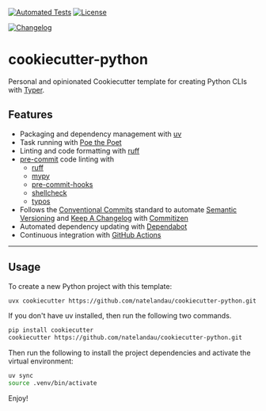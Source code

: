 [![Automated Tests](https://github.com/natelandau/cookiecutter-python/actions/workflows/main.yml/badge.svg)](https://github.com/natelandau/cookiecutter-python/actions/workflows/main.yml) [![License](https://img.shields.io/badge/License-Apache_2.0-blue.svg)](https://github.com/natelandau/cookiecutter-python/blob/master/LICENSE)

[![Changelog](https://img.shields.io/github/v/release/natelandau/cookiecutter-python?include_prereleases&label=changelog)](https://github.com/natelandau/cookiecutter-python/releases)

# cookiecutter-python

Personal and opinionated Cookiecutter template for creating Python CLIs with [Typer](https://typer.tiangolo.com/).

## Features

-   Packaging and dependency management with [uv](https://github.com/astral-sh/uv)
-   Task running with [Poe the Poet](https://github.com/nat-n/poethepoet)
-   Linting and code formatting with [ruff](https://github.com/charliermarsh/ruff)
-   [pre-commit](https://pre-commit.com/) code linting with
    -   [ruff](https://github.com/charliermarsh/ruff)
    -   [mypy](https://github.com/python/mypy)
    -   [pre-commit-hooks](https://github.com/pre-commit/pre-commit-hooks)
    -   [shellcheck](https://github.com/koalaman/shellcheck)
    -   [typos](https://github.com/crate-ci/typos)
-   Follows the [Conventional Commits](https://www.conventionalcommits.org/) standard to automate [Semantic Versioning](https://semver.org/) and [Keep A Changelog](https://keepachangelog.com/) with [Commitizen](https://github.com/commitizen-tools/commitizen)
-   Automated dependency updating with [Dependabot](https://docs.github.com/en/code-security/supply-chain-security/keeping-your-dependencies-updated-automatically/about-dependabot-version-updates)
-   Continuous integration with [GitHub Actions](https://docs.github.com/en/actions)

---

## Usage

To create a new Python project with this template:

```bash
uvx cookiecutter https://github.com/natelandau/cookiecutter-python.git
```

If you don't have uv installed, then run the following two commands.

```bash
pip install cookiecutter
cookiecutter https://github.com/natelandau/cookiecutter-python.git
```

Then run the following to install the project dependencies and activate the virtual environment:

```bash
uv sync
source .venv/bin/activate
```

Enjoy!
